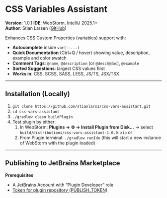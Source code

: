 # CSS Variables Assistant

**Version**: 1.0.1
**IDE**: WebStorm, IntelliJ 2025.1+  
**Author**: Stian Larsen ([GitHub](https://github.com/stianlars1/css-vars-assistant))

Enhances CSS Custom Properties (variables) support with:

- **Autocomplete** inside `var(--...)`
- **Quick Documentation** (Ctrl+Q / hover) showing value, description, example and color swatch
- **Comment Tags**: `@name`, `@description` (or `@desc`/`@doc`), `@example`
- **Sorted Suggestions**: largest CSS values first
- **Works in**: CSS, SCSS, SASS, LESS, JS/TS, JSX/TSX

---

## Installation (Locally)

1. `git clone https://github.com/stianlars1/css-vars-assistant.git`
2. `cd css-vars-assistant`
3. `./gradlew clean buildPlugin`
4. Test plugin by either:
   1. In WebStorm: **Plugins → ⚙️ → Install Plugin from Disk...** → select `build/distributions/css-vars-assistant-1.0.0.zip`
   or
   2. From Plugin terminal: `./gradlew runIde` (this will start a new instance of WebStorm with the plugin loaded)
---

## Publishing to JetBrains Marketplace

**Prerequisites**
- A JetBrains Account with “Plugin Developer” role
- [Token for plugin repository (PUBLISH_TOKEN)](https://plugins.jetbrains.com/docs/marketplace/generate-plugin-signing-token.html)